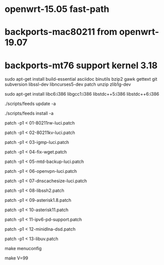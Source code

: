 # openwrt-15.05 fast-path 

# backports-mac80211 from openwrt-19.07
# backports-mt76 support kernel 3.18

sudo apt-get install build-essential asciidoc binutils bzip2 gawk gettext git subversion libssl-dev libncurses5-dev patch unzip zlib1g-dev

sudo apt-get install libc6:i386 libgcc1:i386 libstdc++5:i386 libstdc++6:i386

./scripts/feeds update -a

./scripts/feeds install -a

patch -p1 < 01-80211rw-luci.patch

patch -p1 < 02-80211kv-luci.patch

patch -p1 < 03-igmp-luci.patch

patch -p1 < 04-fix-wget.patch

patch -p1 < 05-mtd-backup-luci.patch

patch -p1 < 06-openvpn-luci.patch

patch -p1 < 07-dnscachesize-luci.patch

patch -p1 < 08-libssh2.patch

patch -p1 < 09-asterisk1.8.patch

patch -p1 < 10-asterisk11.patch

patch -p1 < 11-ipv6-pd-support.patch

patch -p1 < 12-minidlna-dsd.patch

patch -p1 < 13-libuv.patch

make menuconfig

make V=99


